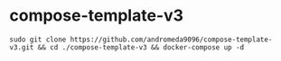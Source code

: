 # compose-template-v3
```
sudo git clone https://github.com/andromeda9096/compose-template-v3.git && cd ./compose-template-v3 && docker-compose up -d
```



